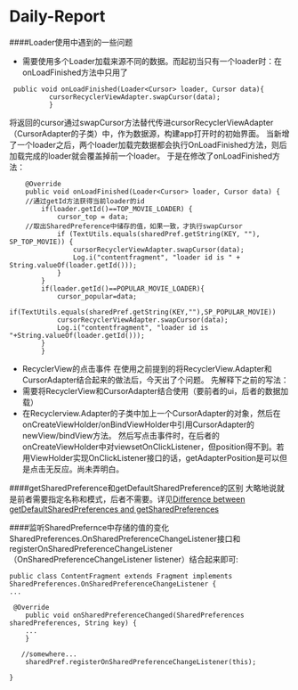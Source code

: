# Daily-Report
####Loader使用中遇到的一些问题
- 需要使用多个Loader加载来源不同的数据。而起初当只有一个loader时：在onLoadFinished方法中只用了
```
 public void onLoadFinished(Loader<Cursor> loader, Cursor data){
          cursorRecyclerViewAdapter.swapCursor(data);
          }
```
将返回的cursor通过swapCursor方法替代传进cursorRecyclerViewAdapter（CursorAdapter的子类）中，作为数据源，构建app打开时的初始界面。
当新增了一个loader之后，两个loader加载完数据都会执行OnLoadFinished方法，则后加载完成的loader就会覆盖掉前一个loader。
于是在修改了onLoadFinished方法：
```
    @Override
    public void onLoadFinished(Loader<Cursor> loader, Cursor data) {
    //通过getId方法获得当前loader的id
        if(loader.getId()==TOP_MOVIE_LOADER) { 
            cursor_top = data;
    //取出SharedPreference中储存的值，如果一致，才执行swapCursor
            if (TextUtils.equals(sharedPref.getString(KEY, ""), SP_TOP_MOVIE)) {
                cursorRecyclerViewAdapter.swapCursor(data);
                Log.i("contentfragment", "loader id is " + String.valueOf(loader.getId()));
            }
        }
        if(loader.getId()==POPULAR_MOVIE_LOADER){
            cursor_popular=data;
            if(TextUtils.equals(sharedPref.getString(KEY,""),SP_POPULAR_MOVIE))
            cursorRecyclerViewAdapter.swapCursor(data);
            Log.i("contentfragment", "loader id is "+String.valueOf(loader.getId()));
        }
        }
```

- RecyclerView的点击事件
在使用之前提到的将RecyclerView.Adapter和CursorAdapter结合起来的做法后，今天出了个问题。
先解释下之前的写法：
 - 需要将RecyclerView和CursorAdapter结合使用（要前者的ui，后者的数据加载）
 - 在Recyclerview.Adapter的子类中加上一个CursorAdapter的对象，然后在onCreateViewHolder/onBindViewHolder中引用CursorAdapter的newView/bindView方法。
然后写点击事件时，在后者的onCreateViewHolder中对viewsetOnClickListener，但position得不到。若用ViewHolder实现OnClickListener接口的话，getAdapterPosition是可以但是点击无反应。尚未弄明白。

####getSharedPreference和getDefaultSharedPreference的区别
大略地说就是前者需要指定名称和模式，后者不需要。详见[Difference between getDefaultSharedPreferences and getSharedPreferences](http://stackoverflow.com/questions/5946135/difference-between-getdefaultsharedpreferences-and-getsharedpreferences)

####监听SharedPrefernce中存储的值的变化
SharedPreferences.OnSharedPreferenceChangeListener接口和registerOnSharedPreferenceChangeListener（OnSharedPreferenceChangeListener listener）结合起来即可:
```
public class ContentFragment extends Fragment implements SharedPreferences.OnSharedPreferenceChangeListener {
...

 @Override
    public void onSharedPreferenceChanged(SharedPreferences sharedPreferences, String key) {
    ...
    }
    
   //somewhere...
    sharedPref.registerOnSharedPreferenceChangeListener(this);
    
}
```
